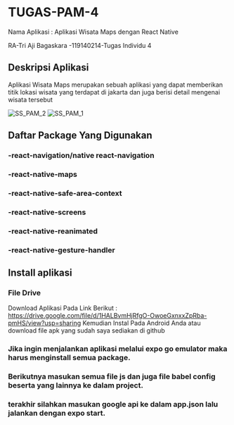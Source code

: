 # TUGAS-PAM-4
Nama Aplikasi : Aplikasi Wisata Maps dengan React Native


RA-Tri Aji Bagaskara -119140214-Tugas Individu 4

## Deskripsi Aplikasi
Aplikasi Wisata Maps merupakan sebuah aplikasi yang dapat memberikan titik lokasi wisata yang terdapat di jakarta dan juga berisi detail mengenai wisata tersebut


![SS_PAM_2](https://user-images.githubusercontent.com/90993802/164428893-f8891e4f-373b-4248-aa7f-a24134d0b963.jpeg)
![SS_PAM_1](https://user-images.githubusercontent.com/90993802/164429048-3f22bec5-1770-4369-826f-0de088040784.jpeg)






## Daftar Package Yang Digunakan
### -react-navigation/native react-navigation
### -react-native-maps
### -react-native-safe-area-context
### -react-native-screens
### -react-native-reanimated
### -react-native-gesture-handler




## Install aplikasi
### File Drive
Download Aplikasi Pada Link Berikut :
https://drive.google.com/file/d/1HALBvmHjRfgO-OwoeGxnxxZpRba-pmHS/view?usp=sharing
Kemudian Instal Pada Android Anda
atau
download file apk yang sudah saya sediakan di github



### Jika ingin menjalankan aplikasi melalui expo go emulator maka harus menginstall semua package.

### Berikutnya  masukan semua file js dan juga file babel config beserta yang lainnya ke dalam project.

### terakhir silahkan masukan google api ke dalam app.json lalu jalankan dengan expo start.




